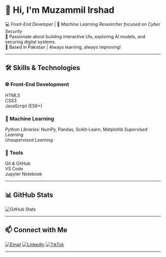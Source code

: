 # 👋 Hi, I'm Muzammil Irshad  


💻 *Front-End Developer* | 🤖 *Machine Learning Researcher focused on Cyber Security* <br>
🌱 Passionate about building interactive UIs, exploring AI models, and securing digital systems. <br>
📍 Based in Pakistan | Always learning, always improving!  

---

## 🛠 Skills & Technologies  


### 🌐 Front-End Development  
HTML5 <br>
CSS3 <br>
JavaScript (ES6+)  

### 🤖 Machine Learning  
*Python Libraries*: NumPy, Pandas, Scikit-Learn, Matplotlib 
*Supervised Learning*  <br>
*Unsupervised Learning*  <br> 

### 🔧 Tools  
Git & GitHub <br>
VS Code <br>
Jupyter Notebook  

---

## 📊 GitHub Stats  


![GitHub Stats](https://github-readme-stats.vercel.app/api?username=m-muzammil-irshad&show_icons=true&theme=radical) <br>

---

## 📫 Connect with Me  


[![Email](https://img.shields.io/badge/Email-D14836?logo=gmail&logoColor=white)](mailto:cornerofcodes00@gmail.com)
[![LinkedIn](https://img.shields.io/badge/LinkedIn-blue?logo=linkedin&logoColor=white)](https://www.linkedin.com/in/muhammad-muzammil-irshad-05b863333)
[![TikTok](https://img.shields.io/badge/TikTok-000000?logo=tiktok&logoColor=white)](https://www.tiktok.com/@cornerofcodes)

---
